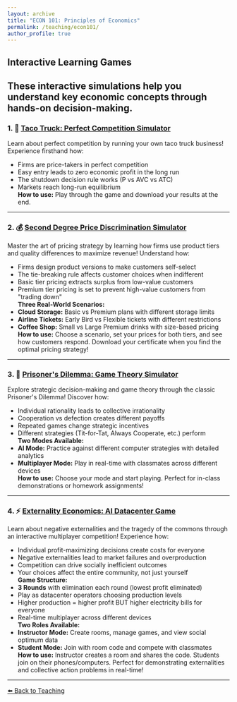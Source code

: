 ```yaml
---
layout: archive
title: "ECON 101: Principles of Economics"
permalink: /teaching/econ101/
author_profile: true
---
```

## Interactive Learning Games
These interactive simulations help you understand key economic concepts through hands-on decision-making.
---
### 1. 🌮 [Taco Truck: Perfect Competition Simulator](https://jihye-heo.github.io/econ-teaching-games/taco-truck-game.html)
Learn about perfect competition by running your own taco truck business! Experience firsthand how:
- Firms are price-takers in perfect competition  
- Easy entry leads to zero economic profit in the long run  
- The shutdown decision rule works (P vs AVC vs ATC)  
- Markets reach long-run equilibrium  
**How to use:** Play through the game and download your results at the end.
---
### 2. 💰 [Second Degree Price Discrimination Simulator](https://jihye-heo.github.io/econ-teaching-games/price-discrimination.html)
Master the art of pricing strategy by learning how firms use product tiers and quality differences to maximize revenue! Understand how:
- Firms design product versions to make customers self-select  
- The tie-breaking rule affects customer choices when indifferent  
- Basic tier pricing extracts surplus from low-value customers  
- Premium tier pricing is set to prevent high-value customers from "trading down"  
**Three Real-World Scenarios:**
- **Cloud Storage:** Basic vs Premium plans with different storage limits  
- **Airline Tickets:** Early Bird vs Flexible tickets with different restrictions  
- **Coffee Shop:** Small vs Large Premium drinks with size-based pricing  
**How to use:** Choose a scenario, set your prices for both tiers, and see how customers respond. Download your certificate when you find the optimal pricing strategy!
---
### 3. 🤝 [Prisoner's Dilemma: Game Theory Simulator](https://jihye-heo.github.io/econ-teaching-games/prisoner-dilemma-game.html) 
Explore strategic decision-making and game theory through the classic Prisoner's Dilemma! Discover how:
- Individual rationality leads to collective irrationality  
- Cooperation vs defection creates different payoffs  
- Repeated games change strategic incentives  
- Different strategies (Tit-for-Tat, Always Cooperate, etc.) perform  
**Two Modes Available:**
- **AI Mode:** Practice against different computer strategies with detailed analytics  
- **Multiplayer Mode:** Play in real-time with classmates across different devices  
**How to use:** Choose your mode and start playing. Perfect for in-class demonstrations or homework assignments!
---
### 4. ⚡ [Externality Economics: AI Datacenter Game](https://jihye-heo.github.io/econ-teaching-games/externality-game.html)
Learn about negative externalities and the tragedy of the commons through an interactive multiplayer competition! Experience how:
- Individual profit-maximizing decisions create costs for everyone  
- Negative externalities lead to market failures and overproduction  
- Competition can drive socially inefficient outcomes  
- Your choices affect the entire community, not just yourself  
**Game Structure:**
- **3 Rounds** with elimination each round (lowest profit eliminated)  
- Play as datacenter operators choosing production levels  
- Higher production = higher profit BUT higher electricity bills for everyone  
- Real-time multiplayer across different devices  
**Two Roles Available:**
- **Instructor Mode:** Create rooms, manage games, and view social optimum data  
- **Student Mode:** Join with room code and compete with classmates  
**How to use:** Instructor creates a room and shares the code. Students join on their phones/computers. Perfect for demonstrating externalities and collective action problems in real-time!
---
[⬅️ Back to Teaching](/teaching/)